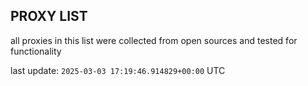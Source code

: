 ## PROXY LIST

all proxies in this list were collected from open sources and tested for functionality

last update: `2025-03-03 17:19:46.914829+00:00` UTC